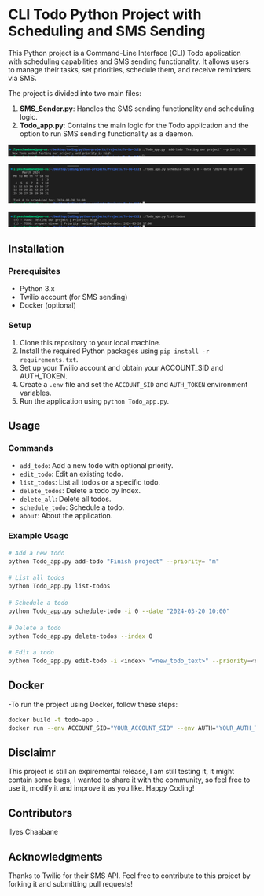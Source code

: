 # CLI Todo Python Project with Scheduling and SMS Sending

This Python project is a Command-Line Interface (CLI) Todo application with scheduling capabilities and SMS sending functionality. It allows users to manage their tasks, set priorities, schedule them, and receive reminders via SMS.

The project is divided into two main files:
1. **SMS_Sender.py**: Handles the SMS sending functionality and scheduling logic.
2. **Todo_app.py**: Contains the main logic for the Todo application and the option to run SMS sending functionality as a daemon.

![Screenshot](https://github.com/Ilyes-CH/CLI-Tasker-Efficient-Task-Management-and-Scheduling/blob/master/imgs/s1.png)

![Screenshot](https://github.com/Ilyes-CH/CLI-Tasker-Efficient-Task-Management-and-Scheduling/blob/master/imgs/s2.png)

![Screenshot](https://github.com/Ilyes-CH/CLI-Tasker-Efficient-Task-Management-and-Scheduling/blob/master/imgs/s3.png)


## Installation

### Prerequisites
- Python 3.x
- Twilio account (for SMS sending)
- Docker (optional)

### Setup
1. Clone this repository to your local machine.
2. Install the required Python packages using `pip install -r requirements.txt`.
3. Set up your Twilio account and obtain your ACCOUNT_SID and AUTH_TOKEN.
4. Create a `.env` file and set the `ACCOUNT_SID` and `AUTH_TOKEN` environment variables.
5. Run the application using `python Todo_app.py`.

## Usage

### Commands
- `add_todo`: Add a new todo with optional priority.
- `edit_todo`: Edit an existing todo.
- `list_todos`: List all todos or a specific todo.
- `delete_todos`: Delete a todo by index.
- `delete_all`: Delete all todos.
- `schedule_todo`: Schedule a todo.
- `about`: About the application.

### Example Usage
```bash
# Add a new todo
python Todo_app.py add-todo "Finish project" --priority= "m"

# List all todos
python Todo_app.py list-todos

# Schedule a todo
python Todo_app.py schedule-todo -i 0 --date "2024-03-20 10:00"

# Delete a todo
python Todo_app.py delete-todos --index 0

# Edit a todo
python Todo_app.py edit-todo -i <index> "<new_todo_text>" --priority=<new_priority> --date=<new_date>

```

## Docker

-To run the project using Docker, follow these steps:

```bash
docker build -t todo-app .
docker run --env ACCOUNT_SID="YOUR_ACCOUNT_SID" --env AUTH="YOUR_AUTH_TOKEN" todo-app

```

## Disclaimr

This project is still an expiremental release, I am still testing it, it might contain some bugs, I wanted to share it with the community, so feel free to use it, modify it and improve it as you like. Happy Coding!


## Contributors

Ilyes Chaabane


## Acknowledgments

Thanks to Twilio for their SMS API.
Feel free to contribute to this project by forking it and submitting pull requests!
